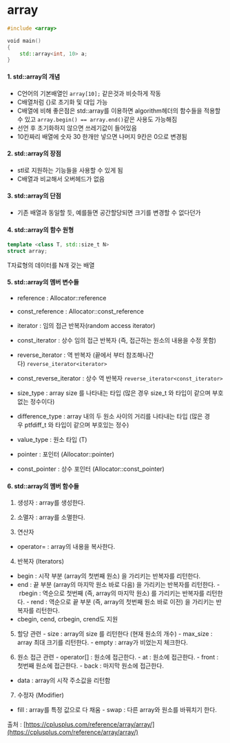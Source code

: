 # array

```C++
#include <array>

void main()
{
	std::array<int, 10> a;
}
```

#### 1. std::array의 개념
- C언어의 기본배열인 `array[10];` 같은것과 비슷하게 작동
- C배열처럼 {}로 초기화 및 대입 가능
- C배열에 비해 좋은점은 std::array를 이용하면 algorithm헤더의 함수들을 적용할 수 있고 `array.begin() == array.end()`같은 사용도 가능해짐
- 선언 후 초기화하지 않으면 쓰레기값이 들어있음
- 10칸짜리 배열에 숫자 30 한개만 넣으면 나머지 9칸은 0으로 변경됨

#### 2. std::array의 장점
- stl로 지원하는 기능들을 사용할 수 있게 됨
- C배열과 비교해서 오버헤드가 없음

#### 3. std::array의 단점
- 기존 배열과 동일할 듯, 예를들면 공간할당되면 크기를 변경할 수 없다던가

#### 4. std::array의 함수 원형
```C++
template <class T, std::size_t N>
struct array;
```
T자료형의 데이터를 N개 갖는 배열

#### 5. std::array의 멤버 변수들
- reference : Allocator::reference
- const_reference : Allocator::const_reference

- iterator : 임의 접근 반복자(random access iterator)
- const_iterator : 상수 임의 접근 반복자 (즉, 접근하는 원소의 내용을 수정 못함)
- reverse_iterator : 역 반복자 (끝에서 부터 참조해나간다) `reverse_iterator<iterator>`
- const_reverse_iterator : 상수 역 반복자 `reverse_iterator<const_iterator>`

- size_type : array size 를 나타내는 타입 (많은 경우 size_t 와 타입이 같으며 부호없는 정수이다)
- difference_type : array 내의 두 원소 사이의 거리를 나타내는 타입 (많은 경우 ptfdiff_t 와 타입이 같으며 부호있는 정수)
- value_type : 원소 타입 (T)

- pointer : 포인터 (Allocator::pointer)
- const_pointer : 상수 포인터 (Allocator::const_pointer)

#### 6. std::array의 멤버 함수들

1) 생성자 : array를 생성한다.
2) 소멸자 : array를 소멸한다.

3) 연산자
- operator= : array의 내용을 복사한다.

4) 반복자 (Iterators)
- begin : 시작 부분 (array의 첫번째 원소) 을 가리키는 반복자를 리턴한다.
- end : 끝 부분 (array의 마지막 원소 바로 다음) 을 가리키는 반복자를 리턴한다.
- rbegin : 역순으로 첫번째 (즉, array의 마지막 원소) 를 가리키는 반복자를 리턴한다.
- rend : 역순으로 끝 부분 (즉, array의 첫번째 원소 바로 이전) 을 가리키는 반복자를 리턴한다.
- cbegin, cend, crbegin, crend도 지원

5) 할당 관련
- size : array의 size 를 리턴한다 (현재 원소의 개수)
- max_size : array 최대 크기를 리턴한다.
- empty : array가 비었는지 체크한다.

6) 원소 접근 관련
- operator[] : 원소에 접근한다.
- at : 원소에 접근한다.
- front : 첫번째 원소에 접근한다.
- back : 마지막 원소에 접근한다.
- data : array의 시작 주소값을 리턴함

7) 수정자 (Modifier)
- fill : array를 특정 값으로 다 채움
- swap : 다른 array와 원소를 바꿔치기 한다.

출처 : [https://cplusplus.com/reference/array/array/](https://cplusplus.com/reference/array/array/)